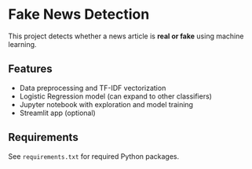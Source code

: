 # Fake News Detection

This project detects whether a news article is **real or fake** using machine learning.

## Features
- Data preprocessing and TF-IDF vectorization
- Logistic Regression model (can expand to other classifiers)
- Jupyter notebook with exploration and model training
- Streamlit app (optional)

## Requirements
See `requirements.txt` for required Python packages.
